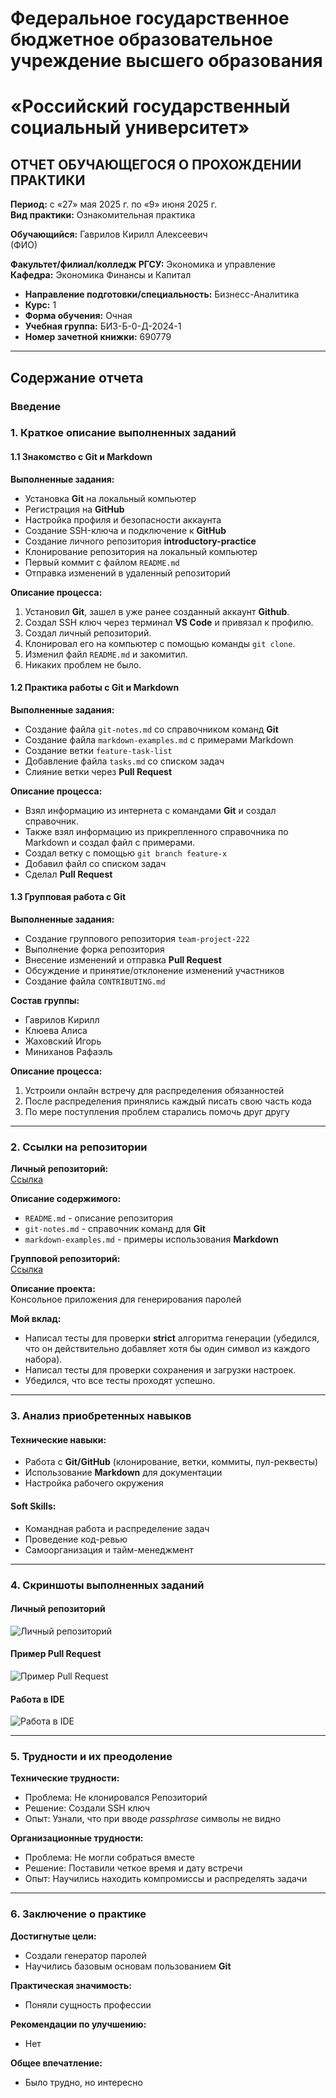 # Федеральное государственное бюджетное образовательное учреждение высшего образования  
# «Российский государственный социальный университет»  

## ОТЧЕТ ОБУЧАЮЩЕГОСЯ О ПРОХОЖДЕНИИ ПРАКТИКИ  
**Период:** с «27» мая 2025 г. по «9» июня 2025 г.  
**Вид практики:** Ознакомительная практика  

**Обучающийся:** Гаврилов Кирилл Алексеевич  
(ФИО)  

**Факультет/филиал/колледж РГСУ:** Экономика и управление  
**Кафедра:** Экономика Финансы и Капитал  

- **Направление подготовки/специальность:** Бизнесс-Аналитика  
- **Курс:** 1 
- **Форма обучения:** Очная 
- **Учебная группа:** БИЗ-Б-0-Д-2024-1 
- **Номер зачетной книжки:** 690779 

---

## Содержание отчета

### Введение  

### 1. Краткое описание выполненных заданий

#### 1.1 Знакомство с __Git__ и __Markdown__
**Выполненные задания:**  
- Установка __Git__ на локальный компьютер  
- Регистрация на __GitHub__  
- Настройка профиля и безопасности аккаунта  
- Создание SSH-ключа и подключение к __GitHub__  
- Создание личного репозитория __introductory-practice__ 
- Клонирование репозитория на локальный компьютер  
- Первый коммит с файлом `README.md`
- Отправка изменений в удаленный репозиторий  

**Описание процесса:**  
1. Установил __Git__, зашел в уже ранее созданный аккаунт __Github__. 
2. Создал SSH ключ через терминал __VS Code__ и привязал к профилю. 
3. Создал личный репозиторий. 
4. Клонировал его на компьютер с помощью команды `git clone`. 
5. Изменил файл `README.md` и закомитил. 
6. Никаких проблем не было.

#### 1.2 Практика работы с __Git__ и __Markdown__
**Выполненные задания:**  
- Создание файла `git-notes.md` со справочником команд __Git__  
- Создание файла `markdown-examples.md` с примерами Markdown  
- Создание ветки `feature-task-list`  
- Добавление файла `tasks.md` со списком задач  
- Слияние ветки через __Pull Request__  

**Описание процесса:**  
- Взял информацию из интернета с командами __Git__ и создал справочник.
- Также взял информацию из прикрепленного справочника по Markdown и создал файл с примерами.
- Создал ветку с помощью `git branch feature-x`
- Добавил файл со списком задач
- Сделал __Pull Request__

#### 1.3 Групповая работа с Git
**Выполненные задания:**  
- Создание группового репозитория `team-project-222`
- Выполнение форка репозитория  
- Внесение изменений и отправка __Pull Request__  
- Обсуждение и принятие/отклонение изменений участников  
- Создание файла `CONTRIBUTING.md`  

**Состав группы:**  
- Гаврилов Кирилл
- Клюева Алиса
- Жаховский Игорь
- Миниханов Рафаэль

**Описание процесса:**  
1. Устроили онлайн встречу для распределения обязанностей 
2. После распределения принялись каждый писать свою часть кода
3. По мере поступления проблем старались помочь друг другу

---

### 2. Ссылки на репозитории
**Личный репозиторий:**  
[Ссылка](https://github.com/qwizzzz0/introductory-practice)

**Описание содержимого:**  
- `README.md` -  описание репозитория
- `git-notes.md` - справочник команд для __Git__
- `markdown-examples.md` - примеры использования __Markdown__  

**Групповой репозиторий:**  
[Ссылка](https://github.com/newcivetik/team-project-222)  

**Описание проекта:**  
Консольное приложения для генерирования паролей

**Мой вклад:**  
- Написал тесты для проверки __strict__ алгоритма генерации (убедился, что он действительно добавляет хотя бы один символ из каждого набора).
- Написал тесты для проверки сохранения и загрузки настроек.
- Убедился, что все тесты проходят успешно.


---

### 3. Анализ приобретенных навыков

#### Технические навыки:
- Работа с __Git/GitHub__ (клонирование, ветки, коммиты, пул-реквесты)
- Использование __Markdown__ для документации
- Настройка рабочего окружения

#### Soft Skills:
- Командная работа и распределение задач
- Проведение код-ревью
- Самоорганизация и тайм-менеджмент

---

### 4. Скриншоты выполненных заданий

#### Личный репозиторий
![Личный репозиторий](media/image1.1.png)  

#### Пример Pull Request
![Пример Pull Request](media/image2.png)  

#### Работа в IDE
![Работа в IDE](media/image3.png)  

---

### 5. Трудности и их преодоление
**Технические трудности:**  
- Проблема: Не клонировался Репозиторий  
- Решение: Создали SSH ключ  
- Опыт: Узнали, что при вводе _passphrase_ символы не видно

**Организационные трудности:**  
- Проблема: Не могли собраться вместе
- Решение: Поставили четкое время и дату встречи
- Опыт: Научились находить компромиссы и распределять задачи

---

### 6. Заключение о практике
**Достигнутые цели:**  
- Создали генератор паролей
- Научились базовым основам пользованием __Git__

**Практическая значимость:**  
- Поняли сущность профессии

**Рекомендации по улучшению:**  
- Нет

**Общее впечатление:**  
- Было трудно, но интересно